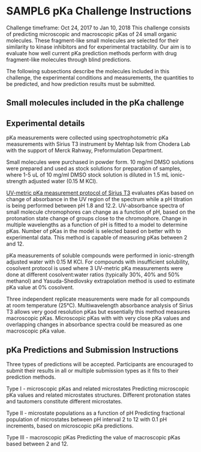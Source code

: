 # SAMPL6 pKa Challenge Instructions

Challenge timeframe: Oct 24, 2017 to Jan 10, 2018
This challenge consists of predicting microscopic and macroscopic pKas of 24 small organic molecules. These fragment-like small molecules are selected for their similarity to kinase inhibitors and for experimental tractability. Our aim is to evaluate how well current pKa prediction methods perform with drug fragment-like molecules through blind predictions.

The following subsections describe the molecules included in this challenge, the experimental conditions and measurements, the quantities to be predicted, and how prediction results must be submitted.

## Small molecules included in the pKa challenge



## Experimental details
pKa measurements were collected using spectrophotometric pKa measurements with Sirius T3 instrument by Mehtap Isik from Chodera Lab with the support of Merck Rahway, Preformulation Department. 

Small molecules were purchased in powder form. 10 mg/ml DMSO solutions were prepared and used as stock solutions for preparation of samples, where 1-5 uL of 10 mg/ml DMSO stock solution is diluted in 1.5 mL ionic-strength adjusted water (0.15 M KCl).  

[UV-metric pKa measurement protocol of Sirius T3](http://www.sirius-analytical.com/science/pka) evaluates pKas based on change of absorbance in the UV region of the spectrum while a pH titration is being performed between pH 1.8 and 12.2. UV-absorbance spectra of small molecule chromophores can change as a function of pH,  based on the protonation state change of groups close to the chromophore. Change in multiple wavelengths as a function of pH is fitted to a model to determine pKas. Number of pKas in the model is selected based on better with to experimental data. This method is capable of measuring pKas between 2 and 12.

pKa measurements of soluble compounds were performed in ionic-strength adjusted water with 0.15 M KCl. For compounds with insufficient solubility, cosolvent protocol is used where 3 UV-metric pKa measurements were done at different cosolvent:water ratios (typically 30%, 40% and 50% methanol) and  Yasuda-Shedlovsky extrapolation method is used to estimate pKa value at 0% cosolvent.

Three independent replicate measurements were made for all compounds at room temperature (25°C). Multiwavelength absorbance analysis of Sirius T3 allows very good resolution pKas but essentially this method measures macroscopic pKas. Microscopic pKas with with very close pKa values and overlapping changes in absorbance spectra could be measured as one macroscopic pKa value.

## pKa Predictions and Submission Instructions
Three types of predictions will be accepted. Participants are encouraged to submit their results in all or multiple submission types as it fits to their prediction methods.

Type I - microscopic pKas and related microstates
Predicting microscopic pKa values and related microstates structures. Different protonation states and tautomers constitute different microstates. 

Type II - microstate populations as a function of pH
Predicting fractional population of microstates between pH interval 2 to 12 with 0.1 pH increments, based on microscopic pKa predictions.

Type III - macroscopic pKas
Predicting the value of  macroscopic pKas based between 2 and 12.



